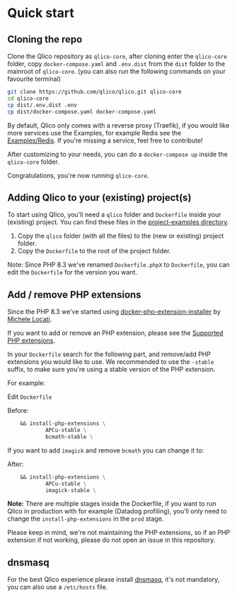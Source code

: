 # Quick start

## Cloning the repo

Clone the Qlico repository as `qlico-core`, after cloning enter the `qlico-core`
folder, copy `docker-compose.yaml` and `.env.dist` from the `dist` folder to the
mainroot of `qlico-core`.
(you can also run the following commands on your favourite terminal)

```bash
git clone https://github.com/qlico/qlico.git qlico-core
cd qlico-core
cp dist/.env.dist .env
cp dist/docker-compose.yaml docker-compose.yaml
```

By default, Qlico only comes with a reverse proxy (Traefik), if you would like
more services use the Examples, for example Redis see
the [Examples/Redis](examples/redis.md). If you're missing a service, feel free
to contribute!

After customizing to your needs, you can do a `docker-compose up` inside
the `qlico-core` folder.

Congratulations, you're now running `qlico-core`.

## Adding Qlico to your (existing) project(s)

To start using Qlico, you'll need a `qlico` folder and `Dockerfile` inside
your (existing) project. You can find these files in
the [project-examples directory](https://github.com/qlico/qlico/tree/main/project-examples).

1. Copy the `qlico` folder (with all the files) to the (new or existing) project folder.
2. Copy the `Dockerfile` to the root of the project folder.

Note: Since PHP 8.3 we've renamed `Dockerfile.phpX` to `Dockerfile`, you can edit the `Dockerfile` for the version you want.

## Add / remove PHP extensions

Since the PHP 8.3 we've started using [docker-php-extension-installer](https://github.com/mlocati/docker-php-extension-installer/) by [Michele Locati](https://github.com/mlocati).

If you want to add or remove an PHP extension, please see the [Supported PHP extensions](https://github.com/mlocati/docker-php-extension-installer/?tab=readme-ov-file#supported-php-extensions).

In your `Dockerfile` search for the following part, and remove/add PHP extensions you would like to use.
We recommended to use the `-stable` suffix, to make sure you're using a stable version of the PHP extension.

For example:

Edit `Dockerfile`

Before:
```Dockerfile title="Dockerfile"
    && install-php-extensions \
            APCu-stable \
            bcmath-stable \
```
If you want to add `imagick` and remove `bcmath` you can change it to:

After:
```Dockerfile title="Dockerfile"
    && install-php-extensions \
            APCu-stable \
            imagick-stable \
```

**Note:** There are multiple stages inside the Dockerfile, if you want to run Qlico in production with for example (Datadog profiling), you'll only need to change the `install-php-extensions` in the `prod` stage.

Please keep in mind, we're not maintaining the PHP extensions, so if an PHP extension if not working, please do not open an issue in this repository.


## dnsmasq

For the best Qlico experience please install [dnsmasq](dnsmasq.md), it's not
mandatory, you can also use a `/etc/hosts` file.
